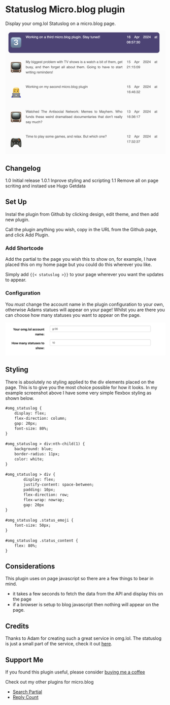 # Statuslog Micro.blog plugin
Display your omg.lol Statuslog on a micro.blog page.

![](https://github.com/gr36/status-log/raw/main/docs/nowpage.png)

## Changelog
1.0 Initial release
1.0.1 Inprove styling and scripting
1.1 Remove all on page scriting and instaed use Hugo Getdata

## Set Up
Instal the plugin from Github by clicking design, edit theme, and then add new plugin.

Call the plugin anything you wish, copy in the URL from the Github page, and click Add Plugin.

### Add Shortcode
Add the partial to the page you wish this to show on, for example, I have placed this on my home page but you could do this wherever you like.

Simply add ```{{< statuslog >}}``` to your page wherever you want the updates to appear.

### Configuration

You *must* change the account name in the plugin configuration to your own, otherwise Adams statues will appear on your page! Whilst you are there you can choose how many statuses you want to appear on the page.

![](https://github.com/gr36/status-log/raw/main/docs/config.png)

## Styling
There is absolutely no styling applied to the div elements placed on the page. This is to give you the most choice possible for how it looks. In my example screenshot above I have some very simple flexbox styling as shown below.

```
#omg_statuslog {
    display: flex;
    flex-direction: column;
    gap: 20px;
    font-size: 80%;
}

#omg_statuslog > div:nth-child(1) {
    background: blue;
    border-radius: 11px;
    color: white; 
}

#omg_statuslog > div {
        display: flex;
        justify-content: space-between;
        padding: 10px;
        flex-direction: row;
        flex-wrap: nowrap;
        gap: 20px
}

#omg_statuslog .status_emoji {
    font-size: 50px;
}

#omg_statuslog .status_content {
    flex: 80%;
}
```

## Considerations
This plugin uses on page javascript so there are a few things to bear in mind.
- it takes a few seconds to fetch the data from the API and display this on the page
- if a browser is setup to blog javascript then nothing will appear on the page.

## Credits
Thanks to Adam for creating such a great service in omg.lol. The statuslog is just a small part of the service, check it out [here](https://home.omg.lol).

## Support Me
If you found this plugin useful, please consider [buying me a coffee](https://www.buymeacoffee.com/gregmorris)

Check out my other plugins for micro.blog
- [Search Partial](https://github.com/gr36/search-partial)
- [Reply Count](https://github.com/gr36/reply-count/)
